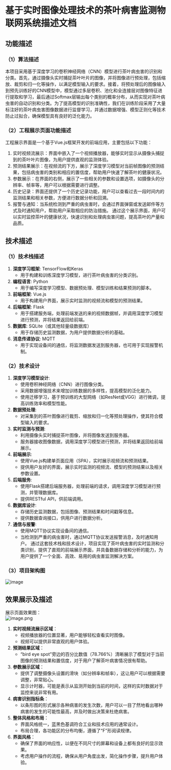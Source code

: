 # 基于实时图像处理技术的茶叶病害监测物联网系统描述文档

## 功能描述
### （1）算法描述
本项目采用基于深度学习的卷积神经网络（CNN）模型进行茶叶病虫害的识别和分类。首先，通过摄像头实时捕捉茶叶叶片的图像，并将图像进行预处理，包括缩放、裁剪和归一化等操作，以满足模型输入的要求。接着，将预处理后的图像输入到预先训练好的CNN模型中，模型通过多层卷积、池化和全连接层对图像特征进行提取和学习，最后通过Softmax层输出每个类别的概率分布，从而实现对茶叶病虫害的自动识别和分类。为了提高模型的识别准确性，我们在训练阶段采用了大量标注好的茶叶病虫害图像数据进行监督学习，并通过数据增强、模型正则化等技术防止过拟合，确保模型具有良好的泛化能力。
### （2）工程展示页面功能描述
工程展示界面是一个基于Vue.js框架开发的前端应用，主要包括以下功能：
1. 实时视频流展示：界面中嵌入了一个视频播放器，能够实时显示从摄像头捕捉到的茶叶叶片图像，为用户提供直观的监测体验。
2. 预测结果展示：在视频流的下方，展示了深度学习模型对当前帧图像的预测结果，包括病虫害的类别和相应的置信度，帮助用户快速了解茶叶的健康状况。
3. 参数展示：在界面的右侧，展示了一些相关的参数和设置选项，如摄像头的分辨率、帧率等，用户可以根据需要进行调整。
4. 历史记录：界面还提供了一个历史记录功能，用户可以查看过去一段时间内的监测结果和相关参数，方便进行数据分析和回溯。
5. 报警与通知：当系统检测到严重的病虫害时，会通过界面弹窗或发送邮件等方式及时通知用户，帮助用户采取相应的防治措施。
通过这个展示界面，用户可以实时监控茶叶的健康状况，快速识别和处理病虫害问题，提高茶叶的产量和品质。

## 技术描述
### （1）技术栈描述
1. **深度学习框架**: TensorFlow和Keras
   - 用于构建和训练深度学习模型，进行茶叶病虫害的分类识别。
2. **编程语言**: Python
   - 用于编写深度学习模型、数据预处理、模型训练和结果预测的脚本。
3. **前端框架**: Vue.js
   - 用于构建用户界面，展示实时监测的视频流和模型的预测结果。
4. **后端框架**: Flask
   - 用于搭建服务端，处理前端发送的来的视频数据帧，并调用深度学习模型进行预测，并将结果返回给前端。
5. **数据库**: SQLite（或其他轻量级数据库）
   - 用于存储历史监测数据，为用户提供数据分析的基础。
6. **消息传递协议**: MQTT
   - 用于实现设备间的通信，将监测数据发送到服务器，也可用于实现报警机制。
### （2）技术设计
1. **深度学习模型设计**:
   - 使用卷积神经网络（CNN）进行图像分类。
   - 采用数据增强技术来增加训练数据的多样性，提高模型的泛化能力。
   - 使用迁移学习，基于预训练的大型网络（如ResNet或VGG）进行微调，提高训练效率和模型性能。
2. **数据预处理**:
   - 对采集到的茶叶图像进行裁剪、缩放和归一化等预处理操作，使其符合模型输入的要求。
3. **实时监测与预测**:
   - 利用摄像头实时捕捉茶叶图像，并将图像发送到服务器。
   - 服务器接收图像数据，调用深度学习模型进行预测，并将结果返回给前端展示。
4. **前端展示**:
   - 使用Vue.js构建单页面应用（SPA），实时展示视频流和预测结果。
   - 提供用户友好的界面，展示实时监测的视频流、模型的预测结果以及相关参数设置。
5. **后端服务**:
   - 使用Flask搭建后端服务器，处理前端的请求，调用深度学习模型进行预测，并管理数据库。
   - 提供RESTful API，供前端调用。
6. **数据库设计**:
   - 存储历史监测数据，包括图像、预测结果和时间戳等信息。
   - 提供数据查询接口，供用户进行数据分析。
7. **通信与报警**:
   - 使用MQTT协议实现设备间的通信。
   - 当检测到严重的病虫害时，通过MQTT协议发送报警消息，及时通知用户。
通过这套技术栈和技术设计，项目实现了茶叶病虫害的实时监测和分类识别，提供了直观的前端展示界面，并具备数据存储和分析的能力，为用户提供了一个全面、高效、易用的病虫害监测解决方案。
### （3）项目架构图
![image](https://github.com/Htreys/Tea_AIoT-System/assets/135318117/684851c4-5ead-40b2-8c77-c99a0ed5d583)


## 效果展示及描述
展示页面效果图：<br />![image.png](https://cdn.nlark.com/yuque/0/2023/png/32406294/1699006690159-b7107c03-77c8-4ba6-8275-f3ebf55710a2.png#averageHue=%232f3a4b&clientId=ud024216f-1a6d-4&from=paste&height=617&id=u7ca14c0a&originHeight=1080&originWidth=1821&originalType=binary&ratio=1.75&rotation=0&showTitle=false&size=1915669&status=done&style=none&taskId=u733bb92d-d46a-4715-b6c6-035888ed373&title=&width=1040.5714285714287)
1. **实时视频流展示区域**：
   - 视频播放器的位置显著，用户能够轻松查看实时图像。
   - 视频可以提供非常直观的用户体验。
2. **预测结果区域**：
   - “bird eye spot”旁边的百分比数值（78.766%）清晰展示了模型对于当前图像的预测结果和置信度，对于用户了解茶叶病害情况很有帮助。
3. **参数展示区域**：
   - 提供了调整摄像头设置的滑块（如分辨率和帧率），这让用户可以根据需要调整，非常贴心。
   - 显示计时器，可能是表示从监测开始到当前的时间，这样的实时数据对于监控来说非常有用。
4. **病害识别指标条**：
   - 以条形图的形式展示各种病害的发生次数，用户可以一目了然地看出哪种病害的发生的可能性最高，并及时做出决策来杜绝病害。
5. **整体风格和布局**：
   - 界面风格统一，蓝黑色基调符合工业和技术应用的通常设计。
   - 布局合理，各功能区的分布均衡，遵循了“F”形阅读规律。
6. **界面风格**：
   - 确保了界面的响应性，以便在不同尺寸的屏幕和设备上都有良好的显示效果。
   - 考虑用户操作的流程，确保从用户角度出发，简化操作步骤，提升用户体验。
